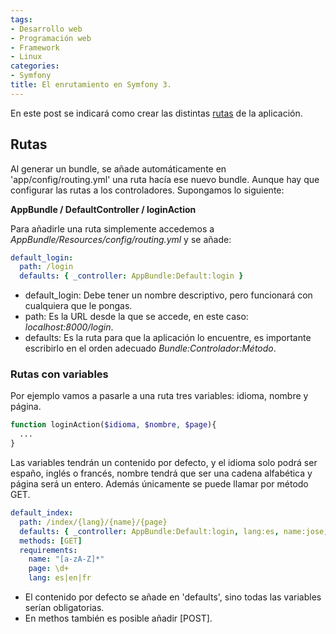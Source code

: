 ```yaml
---
tags:
- Desarrollo web
- Programación web
- Framework
- Linux
categories:
- Symfony
title: El enrutamiento en Symfony 3.
---
```


En este post se indicará como crear las distintas [rutas](https://symfony.com/doc/current/routing.html) de la aplicación.

## Rutas

Al generar un bundle, se añade automáticamente en 'app/config/routing.yml' una ruta hacía ese nuevo bundle. Aunque hay que configurar las rutas a los controladores. Supongamos lo siguiente:

**AppBundle / DefaultController / loginAction**

Para añadirle una ruta simplemente accedemos a *AppBundle/Resources/config/routing.yml* y se añade:

```yml
default_login:
  path: /login 
  defaults: { _controller: AppBundle:Default:login }
```
* default_login: Debe tener un nombre descriptivo, pero funcionará con cualquiera que le pongas.
* path: Es la URL desde la que se accede, en este caso: *localhost:8000/login*.
* defaults: Es la ruta para que la aplicación lo encuentre, es importante escribirlo en el orden adecuado *Bundle:Controlador:Método*.

### Rutas con variables

Por ejemplo vamos a pasarle a una ruta tres variables: idioma, nombre y página. 

```php
function loginAction($idioma, $nombre, $page){
  ...
}
```
Las variables tendrán un contenido por defecto, y el idioma solo podrá ser españo, inglés o francés, nombre tendrá que ser una cadena alfabética y página será un entero. Además únicamente se puede llamar por método GET.

```yml
default_index:
  path: /index/{lang}/{name}/{page}
  defaults: { _controller: AppBundle:Default:login, lang:es, name:jose, page:0}
  methods: [GET]
  requirements: 
    name: "[a-zA-Z]*"
    page: \d+
    lang: es|en|fr
```
* El contenido por defecto se añade en 'defaults', sino todas las variables serían obligatorias.
* En methos también es posible añadir [POST].
